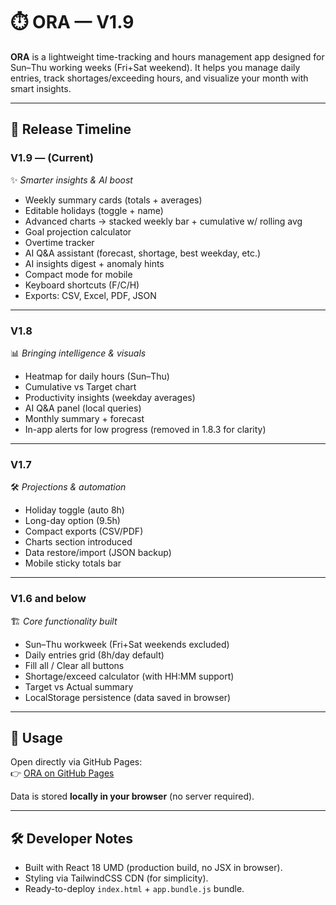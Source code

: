 # ⏱️ ORA — V1.9 

**ORA** is a lightweight time-tracking and hours management app designed for Sun–Thu working weeks (Fri+Sat weekend). It helps you manage daily entries, track shortages/exceeding hours, and visualize your month with smart insights.

---


## 📌 Release Timeline


### **V1.9 — (Current)**
✨ *Smarter insights & AI boost*  
- Weekly summary cards (totals + averages)  
- Editable holidays (toggle + name)  
- Advanced charts → stacked weekly bar + cumulative w/ rolling avg  
- Goal projection calculator  
- Overtime tracker  
- AI Q&A assistant (forecast, shortage, best weekday, etc.)  
- AI insights digest + anomaly hints  
- Compact mode for mobile  
- Keyboard shortcuts (F/C/H)  
- Exports: CSV, Excel, PDF, JSON  

---

### **V1.8**
📊 *Bringing intelligence & visuals*  
- Heatmap for daily hours (Sun–Thu)  
- Cumulative vs Target chart  
- Productivity insights (weekday averages)  
- AI Q&A panel (local queries)  
- Monthly summary + forecast  
- In-app alerts for low progress (removed in 1.8.3 for clarity)  

---

### **V1.7**
🛠️ *Projections & automation*  
- Holiday toggle (auto 8h)  
- Long-day option (9.5h)  
- Compact exports (CSV/PDF)  
- Charts section introduced  
- Data restore/import (JSON backup)  
- Mobile sticky totals bar  

---

### **V1.6 and below**
🏗️ *Core functionality built*  
- Sun–Thu workweek (Fri+Sat weekends excluded)  
- Daily entries grid (8h/day default)  
- Fill all / Clear all buttons  
- Shortage/exceed calculator (with HH:MM support)  
- Target vs Actual summary  
- LocalStorage persistence (data saved in browser)  

---

## 🚀 Usage

Open directly via GitHub Pages:  
👉 [ORA on GitHub Pages](https://i3bdel3ziz.github.io/Timesheet_App/)

Data is stored **locally in your browser** (no server required).

---

## 🛠️ Developer Notes
- Built with React 18 UMD (production build, no JSX in browser).  
- Styling via TailwindCSS CDN (for simplicity).  
- Ready-to-deploy `index.html` + `app.bundle.js` bundle.  
